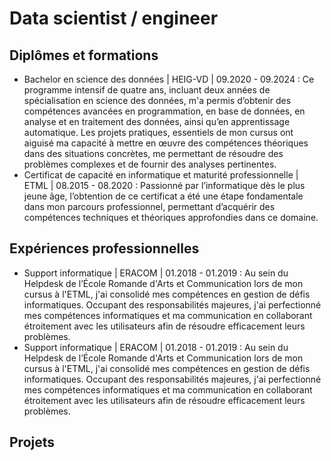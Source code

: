 # Data scientist / engineer

## Diplômes et formations
- Bachelor en science des données | HEIG-VD | 09.2020 - 09.2024 : Ce programme intensif de quatre ans, incluant deux années de spécialisation en science des données, m'a permis d’obtenir des compétences avancées en programmation, en base de données, en analyse et en traitement des données, ainsi qu’en apprentissage automatique. Les projets pratiques, essentiels de mon cursus ont aiguisé ma capacité à mettre en œuvre des compétences théoriques dans des situations concrètes, me permettant de résoudre des problèmes complexes et de fournir des analyses pertinentes.
- Certificat de capacité en informatique et maturité professionnelle | ETML | 08.2015 - 08.2020 : Passionné par l’informatique dès le plus jeune âge, l’obtention de ce certificat a été une étape fondamentale dans mon parcours professionnel, permettant d’acquérir des compétences techniques et théoriques approfondies dans ce domaine.

## Expériences professionnelles
- Support informatique | ERACOM | 01.2018 - 01.2019 : Au sein du Helpdesk de l’École Romande d'Arts et Communication lors de
mon cursus à l'ETML, j'ai consolidé mes compétences en gestion de défis informatiques. Occupant des responsabilités majeures, j'ai perfectionné mes compétences informatiques et ma communication en collaborant étroitement avec les utilisateurs afin de résoudre efficacement leurs problèmes.
- Support informatique | ERACOM | 01.2018 - 01.2019 : Au sein du Helpdesk de l’École Romande d'Arts et Communication lors de
mon cursus à l'ETML, j'ai consolidé mes compétences en gestion de défis informatiques. Occupant des responsabilités majeures, j'ai perfectionné mes compétences informatiques et ma communication en collaborant étroitement avec les utilisateurs afin de résoudre efficacement leurs problèmes.

## Projets
